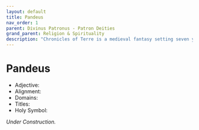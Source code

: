 ```yaml
---
layout: default
title: Pandeus
nav_order: 1
parent: Divinus Patronus - Patron Deities
grand_parent: Religion & Spirituality
description: "Chronicles of Terre is a medieval fantasy setting seven years in the writing, currently for dungeons & dragons 5th edition."
---
```


# Pandeus

- Adjective: 
- Alignment: 
- Domains: 
- Titles: 
- Holy Symbol: 

*Under Construction.*